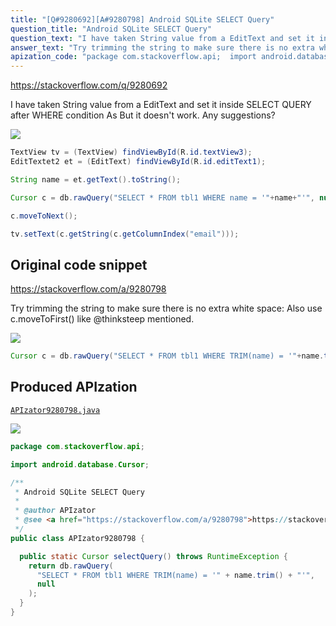 ```yaml
---
title: "[Q#9280692][A#9280798] Android SQLite SELECT Query"
question_title: "Android SQLite SELECT Query"
question_text: "I have taken String value from a EditText and set it inside SELECT QUERY after WHERE condition As But it doesn't work. Any suggestions?"
answer_text: "Try trimming the string to make sure there is no extra white space: Also use c.moveToFirst() like @thinksteep mentioned."
apization_code: "package com.stackoverflow.api;  import android.database.Cursor;  /**  * Android SQLite SELECT Query  *  * @author APIzator  * @see <a href=\"https://stackoverflow.com/a/9280798\">https://stackoverflow.com/a/9280798</a>  */ public class APIzator9280798 {    public static Cursor selectQuery() throws RuntimeException {     return db.rawQuery(       \"SELECT * FROM tbl1 WHERE TRIM(name) = '\" + name.trim() + \"'\",       null     );   } }"
---
```


https://stackoverflow.com/q/9280692

I have taken String value from a EditText and set it inside SELECT QUERY after WHERE condition
As
But it doesn&#x27;t work. Any suggestions?


<div class="code-logo"><img src="/stackoverflow.png" /></div>

```java
TextView tv = (TextView) findViewById(R.id.textView3);
EditTextet2 et = (EditText) findViewById(R.id.editText1);

String name = et.getText().toString();

Cursor c = db.rawQuery("SELECT * FROM tbl1 WHERE name = '"+name+"'", null); 

c.moveToNext();

tv.setText(c.getString(c.getColumnIndex("email")));
```


## Original code snippet

https://stackoverflow.com/a/9280798

Try trimming the string to make sure there is no extra white space:
Also use c.moveToFirst() like @thinksteep mentioned.

<div class="code-logo"><img src="/stackoverflow.png" /></div>

```java
Cursor c = db.rawQuery("SELECT * FROM tbl1 WHERE TRIM(name) = '"+name.trim()+"'", null);
```

## Produced APIzation

[`APIzator9280798.java`](https://github.com/pasqualesalza/apization-temp-data/raw/master/search/APIzator9280798.java)

<div class="code-logo"><img src="/apizator.png" /></div>

```java
package com.stackoverflow.api;

import android.database.Cursor;

/**
 * Android SQLite SELECT Query
 *
 * @author APIzator
 * @see <a href="https://stackoverflow.com/a/9280798">https://stackoverflow.com/a/9280798</a>
 */
public class APIzator9280798 {

  public static Cursor selectQuery() throws RuntimeException {
    return db.rawQuery(
      "SELECT * FROM tbl1 WHERE TRIM(name) = '" + name.trim() + "'",
      null
    );
  }
}

```